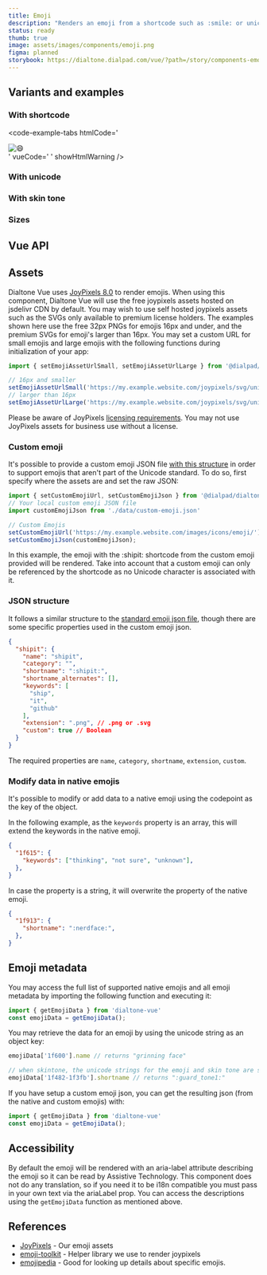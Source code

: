 ```yaml
---
title: Emoji
description: "Renders an emoji from a shortcode such as :smile: or unicode character such as 😄."
status: ready
thumb: true
image: assets/images/components/emoji.png
figma: planned
storybook: https://dialtone.dialpad.com/vue/?path=/story/components-emoji--default
---
```


<code-well-header>
  <dt-emoji code=":smile:" />
</code-well-header>

## Variants and examples

### With shortcode

<code-well-header>
  <dt-emoji code=":smile:" />
</code-well-header>

<code-example-tabs
htmlCode='
<div>
  <span class="d-emoji d-icon d-icon--size-500" code=":smile:" size="500">
    <div aria-busy="true" role="status" aria-label="" class="d-icon d-icon--size-500" style="display: none;">
      <div
        class="skeleton-placeholder d-bar-circle skeleton-placeholder--animate"
        style="animation-delay: 0ms; animation-duration: 1000ms; min-width: 100%; max-width: 100%; min-height: 100%; max-height: 100%;">
      </div>
    </div>
    <img
      aria-label="grinning face with smiling eyes"
      alt="😄"
      title="grinning face with smiling eyes"
      src="https://static.dialpadcdn.com/joypixels/svg/unicode/1f604.svg"
      class="d-icon d-icon--size-500"
    />
  </span>
</div>
'
vueCode='
<dt-emoji
  code="smile"
  size="500"
/>
'
showHtmlWarning />

### With unicode

<code-well-header>
  <dt-emoji code="😉" ref="exampleUnicode" />
</code-well-header>

<code-example-tabs
:htmlCode="() => $refs['exampleUnicode']"
vueCode='
<dt-emoji code="😉" />
'
/>

### With skin tone

<code-well-header>
  <dt-emoji code=":raised_hand_tone4:" ref="exampleSkinTone" />
</code-well-header>

<code-example-tabs
:htmlCode="() => $refs.exampleSkinTone"
vueCode='
<dt-emoji code=":raised_hand_tone4:" />
'
/>

### Sizes

<code-well-header>
  <div class="d-d-inline-flex d-ai-center d-flow8 sizesExample" ref="exampleSizes">
    <dt-emoji v-for="size in sizes" :size="size" code=":smile:" />
  </div>
</code-well-header>

<code-example-tabs
:htmlCode="() => $refs.exampleSizes"
vueCode='
<dt-emoji size="100" code=":smile:" />
<dt-emoji size="200" code=":smile:" />
<dt-emoji size="300" code=":smile:" />
<dt-emoji size="400" code=":smile:" />
<dt-emoji size="500" code=":smile:" />
<dt-emoji size="600" code=":smile:" />
<dt-emoji size="700" code=":smile:" />
<dt-emoji size="800" code=":smile:" />
'
/>

## Vue API

<component-vue-api component-name="emoji" />

## Assets

Dialtone Vue uses [JoyPixels 8.0](https://joypixels.com/) to render emojis. When using this component, Dialtone Vue will use the free joypixels assets hosted on jsdelivr CDN by default. You may wish to use self hosted joypixels assets such as the SVGs only available to premium license holders. The examples shown here use the free 32px PNGs for emojis 16px and under, and the premium SVGs for emoji's larger than 16px. You may set a custom URL for small emojis and large emojis with the following functions during initialization of your app:

```javascript
import { setEmojiAssetUrlSmall, setEmojiAssetUrlLarge } from '@dialpad/dialtone-vue'

// 16px and smaller
setEmojiAssetUrlSmall('https://my.example.website.com/joypixels/svg/unicode/32/', '.png')
// larger than 16px
setEmojiAssetUrlLarge('https://my.example.website.com/joypixels/svg/unicode/', '.svg')
```

Please be aware of JoyPixels [licensing requirements](https://joypixels.com/licenses). You may not use JoyPixels assets for business use without a license.

### Custom emoji

It's possible to provide a custom emoji JSON file [with this structure](#json-structure) in order to support emojis that aren't part of the Unicode standard. To do so, first specify where the assets are and set the raw JSON:

```javascript
import { setCustomEmojiUrl, setCustomEmojiJson } from '@dialpad/dialtone-vue'
// Your local custom emoji JSON file
import customEmojiJson from './data/custom-emoji.json'

// Custom Emojis
setCustomEmojiUrl('https://my.example.website.com/images/icons/emoji/');
setCustomEmojiJson(customEmojiJson);
```

<code-well-header>
  <dt-emoji code=":shipit:" ref="customExample" />
</code-well-header>

<code-example-tabs
:htmlCode="() => $refs.customExample"
vueCode='
<dt-emoji code=":shipit:" />
'
/>

In this example, the emoji with the :shipit: shortcode from the custom emoji provided will be rendered. Take into account that a custom emoji can only be referenced by the shortcode as no Unicode character is associated with it.

### JSON structure

It follows a similar structure to the [standard emoji json file](https://raw.githubusercontent.com/joypixels/emoji-toolkit/master/emoji_strategy.json), though there are some specific properties used in the custom emoji json.

```json
{
  "shipit": {
    "name": "shipit",
    "category": "",
    "shortname": ":shipit:",
    "shortname_alternates": [],
    "keywords": [
      "ship",
      "it",
      "github"
    ],
    "extension": ".png", // .png or .svg
    "custom": true // Boolean
  }
}
```

The required properties are `name`, `category`, `shortname`, `extension`, `custom`.

### Modify data in native emojis

It's possible to modify or add data to a native emoji using the codepoint as the key of the object.

In the following example, as the `keywords` property is an array, this will extend the keywords in the native emoji.

```json
{
  "1f615": {
    "keywords": ["thinking", "not sure", "unknown"],
  },
}
```

In case the property is a string, it will overwrite the property of the native emoji.

```json
{
  "1f913": {
    "shortname": ":nerdface:",
  },
}
```

## Emoji metadata

You may access the full list of supported native emojis and all emoji metadata by importing the following function and executing it:

```javascript
import { getEmojiData } from 'dialtone-vue'
const emojiData = getEmojiData();
```

You may retrieve the data for an emoji by using the unicode string as an object key:

```javascript
emojiData['1f600'].name // returns "grinning face"

// when skintone, the unicode strings for the emoji and skin tone are separated by a -
emojiData['1f482-1f3fb'].shortname // returns ":guard_tone1:"
```

If you have setup a custom emoji json, you can get the resulting json (from the native and custom emojis) with:

```javascript
import { getEmojiData } from 'dialtone-vue'
const emojiData = getEmojiData();
```

## Accessibility

By default the emoji will be rendered with an aria-label attribute describing the emoji so it can be read by Assistive Technology. This component does not do any translation, so if you need it to be i18n compatible you must pass in your own text via the ariaLabel prop. You can access the descriptions using the `getEmojiData` function as mentioned above.

## References

* [JoyPixels](https://joypixels.com/) - Our emoji assets
* [emoji-toolkit](https://github.com/joypixels/emoji-toolkit) - Helper library we use to render joypixels
* [emojipedia](https://emojipedia.org/) - Good for looking up details about specific emojis.

<script setup>

const sizes = ['100', '200', '300', '400', '500', '600', '700', '800'];

</script>

<style scoped lang="less">
.sizesExample .d-emoji {
  position: relative;
  &:deep(.d-icon) {
    position: absolute;
    top: calc(50% - 1px);
    transform: translateY(-50%);
  }
}

</style>
